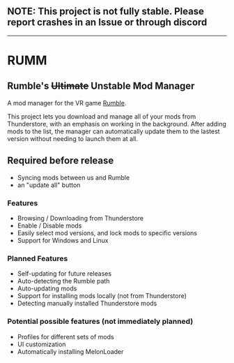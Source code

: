 ## NOTE: This project is not fully stable. Please report crashes in an Issue or through discord
---
# RUMM
## Rumble's ~~Ultimate~~ Unstable Mod Manager

A mod manager for the VR game [Rumble](https://store.steampowered.com/app/890550/RUMBLE/).

This project lets you download and manage all of your mods from Thunderstore, with an emphasis on working in the background. After adding mods to the list, the manager can automatically update them to the lastest version without needing to launch them at all.

## Required before release
- Syncing mods between us and Rumble
- an "update all" button


### Features
- Browsing / Downloading from Thunderstore
- Enable / Disable mods
- Easily select mod versions, and lock mods to specific versions
- Support for Windows and Linux

### Planned Features
- Self-updating for future releases
- Auto-detecting the Rumble path
- Auto-updating mods
- Support for installing mods locally (not from Thunderstore)
- Detecting manually installed Thunderstore mods

### Potential possible features (not immediately planned)
- Profiles for different sets of mods
- UI customization
- Automatically installing MelonLoader
